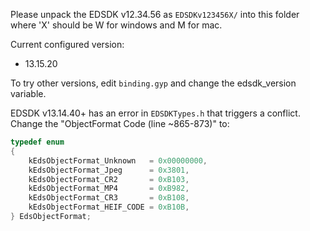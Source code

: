 Please unpack the EDSDK v12.34.56 as `EDSDKv123456X/` into this folder where 'X' should be W for windows and M for mac.

Current configured version:
- 13.15.20

To try other versions, edit `binding.gyp` and change the edsdk_version variable.

EDSDK v13.14.40+ has an error in `EDSDKTypes.h` that triggers a conflict.
Change the "ObjectFormat Code (line ~865-873)" to:

```cpp
typedef enum
{
    kEdsObjectFormat_Unknown   = 0x00000000,
    kEdsObjectFormat_Jpeg      = 0x3801,
    kEdsObjectFormat_CR2       = 0xB103,
    kEdsObjectFormat_MP4       = 0xB982,
    kEdsObjectFormat_CR3       = 0xB108,
    kEdsObjectFormat_HEIF_CODE = 0xB10B,
} EdsObjectFormat;
```
